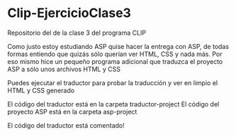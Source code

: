 # Clip-EjercicioClase3
Repositorio del de la clase 3 del programa CLIP

Como justo estoy estudiando ASP quise hacer la entrega con ASP, de todas formas entiendo que quizás sólo querían ver HTML, CSS y nada más.
Por eso mismo hice un pequeño programa adicional que traduzca el proyecto ASP a sólo unos archivos HTML y CSS

Puedes ejecutar el traductor para probar la traducción y ver en limpio el HTML y CSS generado

El código del traductor está en la carpeta traductor-project
El código del proyecto ASP está en la carpeta asp-project

El código del traductor está comentado!
